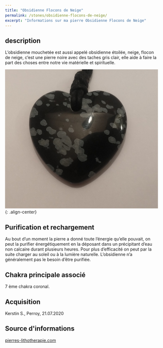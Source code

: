 ```yaml
---
title: "Obsidienne Flocons de Neige"
permalink: /stones/obsidienne-flocons-de-neige/
excerpt: "Informations sur ma pierre Obsidienne Flocons de Neige"
---
```


## description
L’obsidienne mouchetée est aussi appelé obsidienne étoilée, neige, flocon de neige, c’est une pierre noire avec des taches gris clair, elle aide à faire la part des choses entre notre vie matérielle et spirituelle.

![Obsidienne Flocons de Neige](/images/stones/ObsidienneFloconsDeNeige_Kerstin_20200721.jpg "Obsidienne Flocons de Neige"){: .align-center}


## Purification et rechargement
Au bout d’un moment la pierre a donné toute l’énergie qu’elle pouvait, on peut la purifier énergétiquement en la déposant dans un précipitant d’eau non calcaire durant plusieurs heures. Pour plus d’efficacité on peut par la suite charger au soleil ou à la lumière naturelle. L’obsidienne n’a généralement pas le besoin d’être purifiée.


## Chakra principale associé
7 ème chakra coronal.


## Acquisition
Kerstin S., Perroy, 21.07.2020


## Source d'informations
[pierres-lithotherapie.com](https://www.pierres-lithotherapie.com/obsidienne-proprietes-en-lithotherapie/)
